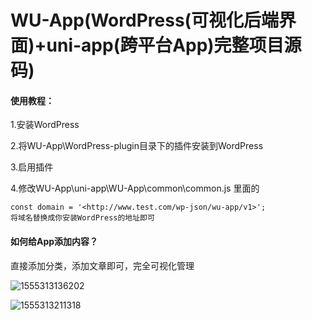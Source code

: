 # WU-App(WordPress(可视化后端界面)+uni-app(跨平台App)完整项目源码)
#### 使用教程：

1.安装WordPress

2.将WU-App\WordPress-plugin目录下的插件安装到WordPress

3.启用插件

4.修改WU-App\uni-app\WU-App\common\common.js 里面的

```
const domain = '<http://www.test.com/wp-json/wu-app/v1>';
将域名替换成你安装WordPress的地址即可
```

#### 如何给App添加内容？

直接添加分类，添加文章即可，完全可视化管理

![1555313136202](https://github.com/bawangxx/WU-App/blob/master/img/1555313136202.png)

![1555313211318](https://github.com/bawangxx/WU-App/blob/master/img/1555313211318.png)



